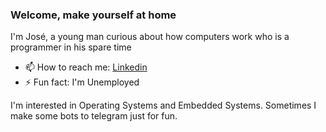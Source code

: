 ### Welcome, make yourself at home

I'm José, a young man curious about how computers work who is a programmer in his spare time

- 📫 How to reach me: [Linkedin](https://www.linkedin.com/in/joseloolo/)
- ⚡ Fun fact: I'm Unemployed

I'm interested in Operating Systems and Embedded Systems. Sometimes I make some bots to telegram just for fun.
